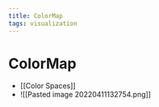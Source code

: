 ```yaml
---
title: ColorMap
tags: visualization
---
```


# ColorMap
- [[Color Spaces]]
- ![[Pasted image 20220411132754.png]]


































